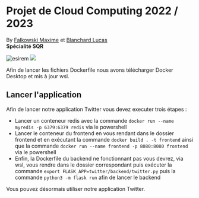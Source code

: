 # Projet de Cloud Computing 2022 / 2023

By [Falkowski Maxime](https://github.com/FLKprod) et [Blanchard Lucas](https://github.com/lucas-b700)  
**Spécialité SQR**  

![esirem](https://www.u-bourgogne.fr/wp-content/uploads/logo-couleur.jpg)
![](https://img.shields.io/badge/PROJET_TERMINÉ_🚀-059142?style=for-the-badge&logoColor=white)


Afin de lancer les fichiers Dockerfile nous avons télécharger Docker Desktop et mis à jour wsl.
  
## Lancer l'application
Afin de lancer notre application Twitter vous devez executer trois étapes :  
* Lancer un conteneur redis avec la commande `docker run --name myredis -p 6379:6379 redis` via le powershell
* Lancer le conteneur du frontend en vous rendant dans le dossier frontend et en exécutant la commande `docker build . -t frontend` ainsi que la commande `docker run --name frontend -p 8080:8080 frontend` via le powershell
* Enfin, la Dockerfile du backend ne fonctionnant pas vous devrez, via wsl, vous rendre dans le dossier correspondant puis exécuter la commande `export FLASK_APP=twitter/backend/twitter.py` puis la commande `python3 -m flask run` afin de lancer le backend
  
  
Vous pouvez désormais utiliser notre application Twitter.
